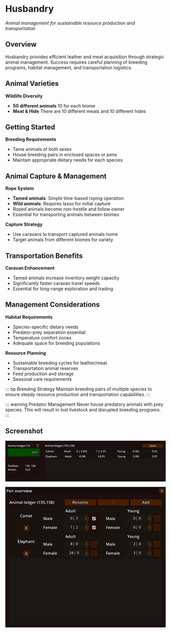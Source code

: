 # Husbandry

*Animal management for sustainable resource production and transportation*

## Overview

Husbandry provides efficient leather and meat acquisition through strategic animal management. 
Success requires careful planning of breeding programs, habitat management, and transportation logistics.

## Animal Varieties

**Wildlife Diversity**
- **50 different animals** 10 for each biome
- **Meat & Hide** There are 10 different meats and 10 different hides

## Getting Started

**Breeding Requirements**
- Tame animals of both sexes
- House breeding pairs in enclosed spaces or pens
- Maintain appropriate dietary needs for each species

## Animal Capture & Management

**Rope System**
- **Tamed animals**: Simple time-based roping operation
- **Wild animals**: Requires lasso for initial capture
- Roped animals become non-hostile and follow owner
- Essential for transporting animals between biomes

**Capture Strategy**
- Use caravans to transport captured animals home
- Target animals from different biomes for variety

## Transportation Benefits

**Caravan Enhancement**
- Tamed animals increase inventory weight capacity
- Significantly faster caravan travel speeds
- Essential for long-range exploration and trading

## Management Considerations

**Habitat Requirements**
- Species-specific dietary needs
- Predator-prey separation essential
- Temperature comfort zones
- Adequate space for breeding populations

**Resource Planning**
- Sustainable breeding cycles for leather/meat
- Transportation animal reserves
- Feed production and storage
- Seasonal care requirements

::: tip Breeding Strategy
Maintain breeding pairs of multiple species to ensure steady resource production and transportation capabilities.
:::

::: warning Predator Management
Never house predatory animals with prey species. This will result in lost livestock and disrupted breeding programs.
:::


## Screenshot

![Husbandry](/resources/menus/husbandry.jpg)

![Husbandry Manageemnt](/resources/menus/husbandry_management.jpg)